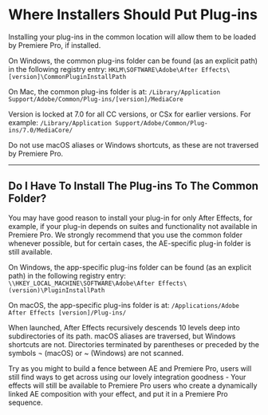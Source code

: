 # Where Installers Should Put Plug-ins

Installing your plug-ins in the common location will allow them to be loaded by Premiere Pro, if installed.

On Windows, the common plug-ins folder can be found (as an explicit path) in the following registry entry: `HKLM\SOFTWARE\Adobe\After Effects\[version]\CommonPluginInstallPath`

On Mac, the common plug-ins folder is at: `/Library/Application Support/Adobe/Common/Plug-ins/[version]/MediaCore`

Version is locked at 7.0 for all CC versions, or CSx for earlier versions. For example: `/Library/Application Support/Adobe/Common/Plug-ins/7.0/MediaCore/`

Do not use macOS aliases or Windows shortcuts, as these are not traversed by Premiere Pro.

---

## Do I Have To Install The Plug-ins To The Common Folder?

You may have good reason to install your plug-in for only After Effects, for example, if your plug-in depends on suites and functionality not available in Premiere Pro. We strongly recommend that you use the common folder whenever possible, but for certain cases, the AE-specific plug-in folder is still available.

On Windows, the app-specific plug-ins folder can be found (as an explicit path) in the following registry entry: `\\HKEY_LOCAL_MACHINE\SOFTWARE\Adobe\After Effects\(version)\PluginInstallPath`

On macOS, the app-specific plug-ins folder is at: `/Applications/Adobe After Effects [version]/Plug-ins/`

When launched, After Effects recursively descends 10 levels deep into subdirectories of its path. macOS aliases are traversed, but Windows shortcuts are not. Directories terminated by parentheses or preceded by the symbols ¬ (macOS) or ~ (Windows) are not scanned.

Try as you might to build a fence between AE and Premiere Pro, users will still find ways to get across using our lovely integration goodness - Your effects will still be available to Premiere Pro users who create a dynamically linked AE composition with your effect, and put it in a Premiere Pro sequence.
